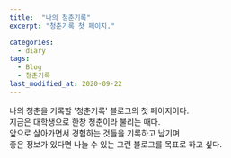 ```yaml
---
title:  "나의 청춘기록"
excerpt: "청춘기록 첫 페이지."

categories:
  - diary
tags:
  - Blog
  - 청춘기록
last_modified_at: 2020-09-22
---
```


나의 청춘을 기록할 '청춘기록' 블로그의 첫 페이지이다.   
지금은 대학생으로 한창 청춘이라 불리는 때다.   
앞으로 살아가면서 경험하는 것들을 기록하고 남기며   
좋은 정보가 있다면 나눌 수 있는 그런 블로그를 목표로 하고 싶다.